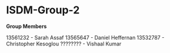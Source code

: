 # ISDM-Group-2

**Group Members**

13561232 - Sarah Assaf
13565647 - Daniel Heffernan
13532787 - Christopher Kesoglou
???????? - Vishaal Kumar
